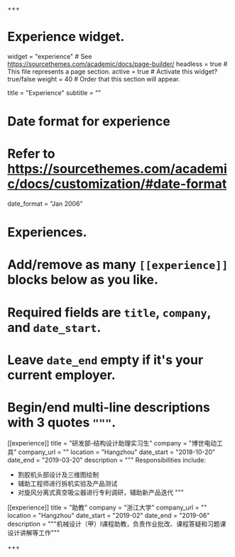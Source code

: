+++
# Experience widget.
widget = "experience"  # See https://sourcethemes.com/academic/docs/page-builder/
headless = true  # This file represents a page section.
active = true  # Activate this widget? true/false
weight = 40  # Order that this section will appear.

title = "Experience"
subtitle = ""

# Date format for experience
#   Refer to https://sourcethemes.com/academic/docs/customization/#date-format
date_format = "Jan 2006"

# Experiences.
#   Add/remove as many `[[experience]]` blocks below as you like.
#   Required fields are `title`, `company`, and `date_start`.
#   Leave `date_end` empty if it's your current employer.
#   Begin/end multi-line descriptions with 3 quotes `"""`.
[[experience]]
  title = "研发部-结构设计助理实习生"
  company = "博世电动工具"
  company_url = ""
  location = "Hangzhou"
  date_start = "2018-10-20"
  date_end = "2019-03-20"
  description = """
  Responsibilities include:
  
  * 割胶机头部设计及三维图绘制
  * 辅助工程师进行拆机实验及产品测试
  * 对旋风分离式真空吸尘器进行专利调研，辅助新产品迭代
  """

[[experience]]
  title = "助教"
  company = "浙江大学"
  company_url = ""
  location = "Hangzhou"
  date_start = "2019-02"
  date_end = "2019-06"
  description = """机械设计（甲）Ⅰ课程助教，负责作业批改、课程答疑和习题课设计讲解等工作"""

+++
